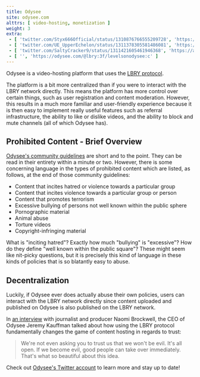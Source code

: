 ```yaml
---
title: Odysee
site: odysee.com
alttrs: [ video-hosting, monetization ]
weight: 3
extra:
 - [ 'twitter.com/Styx666Official/status/1310876766555209728', 'https://archive.vn/gH7Nr' ]
 - [ 'twitter.com/UE_UpperEchelon/status/1311378305581486081', 'https://archive.is/twMZ7' ]
 - [ 'twitter.com/SaltyCracker9/status/1311421605461946368', 'https://archive.is/GlscN' ]
 - [ '', 'https://odysee.com/@lbry:3f/levelsonodysee:c' ]
---
```


Odysee is a video-hosting platform that uses the [LBRY protocol](/alt/lbry/).
<!--more-->

The platform is a bit more centralized than if you were to interact with the
LBRY network directly. This means the platform has more control over certain
things, such as user registration and content moderation. However, this results
in a much more familiar and user-friendly experience because it is then easy to
implement really useful features such as referral infrastructure, the ability
to like or dislike videos, and the ability to block and mute channels (all of
which Odysee has).

## Prohibited Content - Brief Overview

[Odysee's community
guidelines](https://odysee.com/@OdyseeHelp:b/Community-Guidelines:c) are short
and to the point. They can be read in their entirety within a minute or two.
However, there is some concerning language in the types of prohibited content
which are listed, as follows, at the end of those community guidelines:

* Content that incites hatred or violence towards a particular group
* Content that incites violence towards a particular group or person
* Content that promotes terrorism
* Excessive bullying of persons not well known within the public sphere
* Pornographic material
* Animal abuse
* Torture videos
* Copyright-infringing material

What is "inciting hatred"? Exactly how much "bullying" is "excessive"? How do
they define "well known within the public square"? These might seem like
nit-picky questions, but it is precisely this kind of language in these kinds
of policies that is so blatantly easy to abuse.

## Decentralization

Luckily, if Odysee ever does actually abuse their own policies, users can
interact with the LBRY network directly since content uploaded and published on
Odysee is also published on the LBRY network.

In [an interview](https://odysee.com/@NaomiBrockwell:4/Odysee-is-great:a) with
journalist and producer Naomi Brockwell, the CEO of Odysee Jeremy Kauffman
talked about how using the LBRY protocol fundamentally changes the game of
content hosting in regards to trust:

> We're not even asking you to trust us that we won't be evil. It's all open.
> If we become evil, good people can take over immediately. That's what so
> beautiful about this idea.

Check out [Odysee's Twitter account](https://twitter.com/OdyseeTeam) to learn
more and stay up to date!

